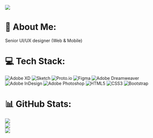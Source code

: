 [![](https://visitcount.itsvg.in/api?id=designerhub4&icon=0&color=0)](https://visitcount.itsvg.in)

# 💫 About Me:
Senior UI/UX designer (Web & Mobile)

# 💻 Tech Stack:
![Adobe XD](https://img.shields.io/badge/Adobe%20XD-470137?style=flat&logo=Adobe%20XD&logoColor=#FF61F6) ![Sketch](https://img.shields.io/badge/Sketch-FFB387?style=flat&logo=sketch&logoColor=black) ![Proto.io](https://img.shields.io/badge/Proto.io-161637?style=flat&logo=proto.io&logoColor=00e5ff) 	![Figma](https://img.shields.io/badge/figma-%23F24E1E.svg?style=flat&logo=figma&logoColor=white) ![Adobe Dreamweaver](https://img.shields.io/badge/Adobe%20Dreamweaver-FF61F6.svg?style=flat&logo=Adobe%20Dreamweaver&logoColor=white) ![Adobe InDesign](https://img.shields.io/badge/Adobe%20InDesign-49021F?style=flat&logo=adobeindesign&logoColor=white) ![Adobe Photoshop](https://img.shields.io/badge/adobephotoshop-%2331A8FF.svg?style=flat&logo=adobephotoshop&logoColor=white) ![HTML5](https://img.shields.io/badge/html5-%23E34F26.svg?style=flat&logo=html5&logoColor=white) ![CSS3](https://img.shields.io/badge/css3-%231572B6.svg?style=flat&logo=css3&logoColor=white) ![Bootstrap](https://img.shields.io/badge/bootstrap-%23563D7C.svg?style=flat&logo=bootstrap&logoColor=white)
# 📊 GitHub Stats:
![](https://github-readme-stats.vercel.app/api?username=designerhub4&theme=city_light&hide_border=false&include_all_commits=true&count_private=true)<br/>
![](https://github-readme-streak-stats.herokuapp.com/?user=designerhub4&theme=city_light&hide_border=false)<br/>
![](https://github-readme-stats.vercel.app/api/top-langs/?username=designerhub4&theme=city_light&hide_border=false&include_all_commits=true&count_private=true&layout=compact)
